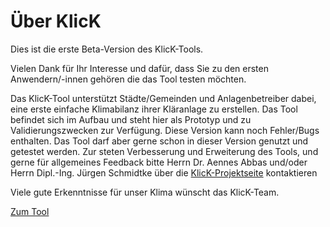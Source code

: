 # Über KlicK

Dies ist die erste Beta-Version des KlicK-Tools.

Vielen Dank für Ihr Interesse und dafür,
dass Sie zu den ersten Anwendern/-innen gehören die das Tool testen möchten.

Das KlicK-Tool unterstützt Städte/Gemeinden und Anlagenbetreiber dabei,
eine erste einfache Klimabilanz ihrer Kläranlage zu erstellen.
Das Tool befindet sich im Aufbau und steht hier als Prototyp und zu Validierungszwecken zur Verfügung.
Diese Version kann noch Fehler/Bugs enthalten.
Das Tool darf aber gerne schon in dieser Version genutzt und getestet werden.
Zur steten Verbesserung und Erweiterung des Tools, und gerne für allgemeines Feedback bitte
Herrn Dr. Aennes Abbas und/oder Herrn Dipl.-Ing. Jürgen Schmidtke über die
[KlicK-Projektseite](https://www.umwelttechnik-bw.de/de/klimabilanz-klaeranlagen-klick)
kontaktieren

Viele gute Erkenntnisse für unser Klima wünscht das KlicK-Team.

<a class="rounded bg-primary px-2 py-1 text-sm font-semibold text-black shadow-sm no-underline" href="/tool">Zum Tool</a>
